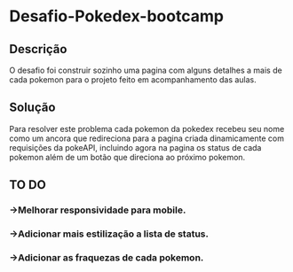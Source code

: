 # Desafio-Pokedex-bootcamp
## Descrição
O desafio foi construir sozinho uma pagina com alguns detalhes a mais de cada pokemon para o projeto feito em acompanhamento das aulas.
## Solução
Para resolver este problema cada pokemon da pokedex recebeu seu nome como um ancora que redireciona para a pagina criada dinamicamente com requisições da pokeAPI, incluindo agora na pagina os status de cada pokemon além de um botão que direciona ao próximo pokemon.
## TO DO 
### ->Melhorar responsividade para mobile.
### ->Adicionar mais estilização a lista de status.
### ->Adicionar as fraquezas de cada pokemon.
